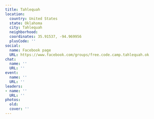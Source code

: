 ```yaml
---
title: Tahlequah
location:
  country: United States
  state: Oklahoma
  city: Tahlequah
  neighborhood: 
  coordinates: 35.91537, -94.969956
  plusCode: ''
social:
  name: Facebook page
  URL: https://www.facebook.com/groups/free.code.camp.tahlequah.ok
chat:
  name: ''
  URL: ''
event:
  name: ''
  URL: ''
leaders:
- name: ''
  URL: ''
photos:
  old: 
  cover: ''
---
```


